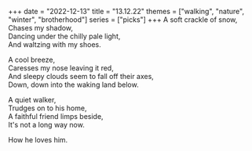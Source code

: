 +++
date = "2022-12-13"
title = "13.12.22"
themes = ["walking", "nature", "winter", "brotherhood"]
series = ["picks"]
+++
A soft crackle of snow,  
Chases my shadow,  
Dancing under the chilly pale light,  
And waltzing with my shoes.  
  
A cool breeze,  
Caresses my nose leaving it red,  
And sleepy clouds seem to fall off their axes,  
Down, down into the waking land below.  
  
A quiet walker,  
Trudges on to his home,  
A faithful friend limps beside,  
It's not a long way now.  
  
How he loves him.
